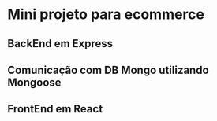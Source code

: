 # Mini projeto para ecommerce

## BackEnd em Express
## Comunicação com DB Mongo utilizando Mongoose
## FrontEnd em React